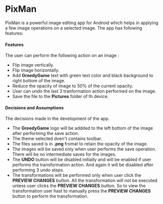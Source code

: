 # PixMan

PixMan is a powerful image editing app for Android which helps in applying a few image operations on a selected image. The app has following features:
#### Features
The user can perform the following action on an image : 
- Flip image vertically.
- Flip image horizontally.
- Add __GreedyGame__ text with green text color and black background to right bottom of the image.
- Reduce the opacity of image to 50% of the current opacity.
- User can undo the last 3 tranformation action performed on the image.
- Save the file to the __Pictures__ folder of th device.

#### Decisions and Assumptions
The decisions made in the development of the app.
- The __GreedyGame__ logo will be addded to the left bottom of the image after performing the save action.
- The theme selected doen't contains toolbar.
- The files saved is in __.png__ fromat to retain the opacity of the image.
- The images will be saved only when user performs the save operation. There will be no intermediate saves for the images.
- The __UNDO__ button will be disabled initially and will be enabled if user performs the transformation action. And again it will be disabled after performing 3 undo steps.
- The transformations will be performed only when user click the __PREVIEW CHANGES__ button. All the transformation will not be executed unless user clicks the __PREVIEW CHANGES__ button. So to view the transformation user hast to manually press the __PREVIEW CHANGES__ button to perform the transformation.
